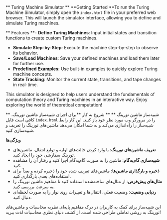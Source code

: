 ** Turing Machine Simulator
**
**Getting Started
**To run the Turing Machine Simulator, simply open the `index.html` file in your preferred web browser. This will launch the simulator interface, allowing you to define and simulate Turing machines.

** Features
**- **Define Turing Machines**: Input initial states and transition functions to create custom Turing machines.
- **Simulate Step-by-Step**: Execute the machine step-by-step to observe its behavior.
- **Save/Load Machines**: Save your defined machines and load them later for further use.
- **Predefined Examples**: Use built-in examples to quickly explore Turing machine concepts.
- **State Tracking**: Monitor the current state, transitions, and tape changes in real-time.

This simulator is designed to help users understand the fundamentals of computation theory and Turing machines in an interactive way. Enjoy exploring the world of theoretical computation!

** شبیه‌ساز ماشین تورینگ
**
** شروع به کار
**برای اجرای شبیه‌ساز ماشین تورینگ، کافی است فایل `index.html` را در مرورگر وب مورد نظر خود باز کنید. این کار رابط شبیه‌ساز را راه‌اندازی می‌کند و به شما امکان می‌دهد ماشین‌های تورینگ را تعریف و شبیه‌سازی کنید.

 **ویژگی‌ها**
- **تعریف ماشین‌های تورینگ**: با وارد کردن حالت‌های اولیه و توابع انتقال، ماشین‌های تورینگ سفارشی خود را ایجاد کنید.
- **شبیه‌سازی گام‌به‌گام**: ماشین را به صورت گام‌به‌گام اجرا کنید و رفتار آن را مشاهده کنید.
- **ذخیره و بارگذاری ماشین‌ها**: ماشین‌های تعریف شده خود را ذخیره کرده و بعداً برای استفاده‌های بعدی بارگذاری کنید.
- **مثال‌های پیش‌فرض**: از مثال‌های ساخته‌شده استفاده کنید تا مفاهیم ماشین تورینگ را به سرعت بررسی کنید.
- **ردیابی وضعیت**: وضعیت فعلی، انتقال‌ها و تغییرات روی نوار را به صورت لحظه‌ای دنبال کنید.

این شبیه‌ساز برای کمک به کاربران در درک مفاهیم پایه‌ای نظریه محاسبات و ماشین‌های تورینگ به روشی تعاملی طراحی شده است. از کشف دنیای نظری محاسبات لذت ببرید!

